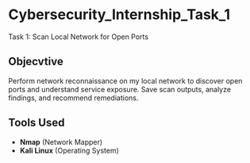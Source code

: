 # Cybersecurity_Internship_Task_1
Task 1: Scan Local Network for Open Ports

## Objecvtive
Perform network reconnaissance on my local network to discover open ports and understand service exposure. Save scan outputs, analyze findings, and recommend remediations.

## Tools Used
- **Nmap** (Network Mapper)
- **Kali Linux** (Operating System)
